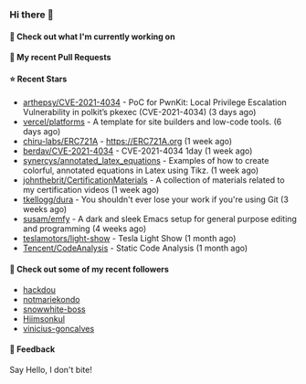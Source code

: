 ### Hi there 👋

#### 👷 Check out what I'm currently working on

#### 🔨 My recent Pull Requests


#### ⭐ Recent Stars

- [arthepsy/CVE-2021-4034](https://github.com/arthepsy/CVE-2021-4034) - PoC for PwnKit: Local Privilege Escalation Vulnerability in polkit’s pkexec (CVE-2021-4034) (3 days ago)
- [vercel/platforms](https://github.com/vercel/platforms) - A template for site builders and low-code tools. (6 days ago)
- [chiru-labs/ERC721A](https://github.com/chiru-labs/ERC721A) - https://ERC721A.org (1 week ago)
- [berdav/CVE-2021-4034](https://github.com/berdav/CVE-2021-4034) - CVE-2021-4034 1day (1 week ago)
- [synercys/annotated_latex_equations](https://github.com/synercys/annotated_latex_equations) - Examples of how to create colorful, annotated equations in Latex using Tikz. (1 week ago)
- [johnthebrit/CertificationMaterials](https://github.com/johnthebrit/CertificationMaterials) - A collection of materials related to my certification videos (1 week ago)
- [tkellogg/dura](https://github.com/tkellogg/dura) - You shouldn&#39;t ever lose your work if you&#39;re using Git (3 weeks ago)
- [susam/emfy](https://github.com/susam/emfy) - A dark and sleek Emacs setup for general purpose editing and programming (4 weeks ago)
- [teslamotors/light-show](https://github.com/teslamotors/light-show) - Tesla Light Show (1 month ago)
- [Tencent/CodeAnalysis](https://github.com/Tencent/CodeAnalysis) - Static Code Analysis (1 month ago)

#### 👯 Check out some of my recent followers

- [hackdou](https://github.com/hackdou)
- [notmariekondo](https://github.com/notmariekondo)
- [snowwhite-boss](https://github.com/snowwhite-boss)
- [Hiimsonkul](https://github.com/Hiimsonkul)
- [vinicius-goncalves](https://github.com/vinicius-goncalves)

#### 💬 Feedback

Say Hello, I don't bite!